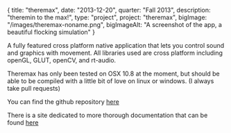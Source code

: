 {
  title: "theremax",
  date:  "2013-12-20",
  quarter: "Fall 2013",
  description: "theremin to the max!",
  type: "project",
  project: "theremax",
  bigImage: "/images/theremax-noname.png",
  bigImageAlt: "A screenshot of the app, a beautiful flocking simulation"
}

A fully featured cross platform native application that lets you control sound and graphics with movement. All libraries used are cross platform including openGL, GLUT, openCV, and rt-audio. 

Theremax has only been tested on OSX 10.8 at the moment, but should be able to be compiled with a little bit of love on linux or windows. (I always take pull requests)

You can find the github repository [here](https://www.github.com/MylesBorins/theremax)

There is a site dedicated to more thorough documentation that can be found [here](https://ccrma.stanford.edu/~mborins/256a/theremax/)